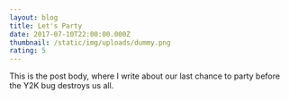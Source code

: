 ```yaml
---
layout: blog
title: Let's Party
date: 2017-07-10T22:00:00.000Z
thumbnail: /static/img/uploads/dummy.png
rating: 5
---
```


This is the post body, where I write about our last chance to party before the Y2K bug destroys us all.
